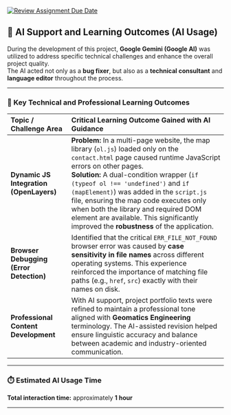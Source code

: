 [![Review Assignment Due Date](https://classroom.github.com/assets/deadline-readme-button-22041afd0340ce965d47ae6ef1cefeee28c7c493a6346c4f15d667ab976d596c.svg)](https://classroom.github.com/a/7C3xAGjq)
## 🧠 AI Support and Learning Outcomes (AI Usage)

During the development of this project, **Google Gemini (Google AI)** was utilized to address specific technical challenges and enhance the overall project quality.  
The AI acted not only as a **bug fixer**, but also as a **technical consultant** and **language editor** throughout the process.

---

### 🎯 Key Technical and Professional Learning Outcomes

| Topic / Challenge Area | Critical Learning Outcome Gained with AI Guidance |
| :---------------------- | :------------------------------------------------ |
| **Dynamic JS Integration (OpenLayers)** | **Problem:** In a multi-page website, the map library (`ol.js`) loaded only on the `contact.html` page caused runtime JavaScript errors on other pages. <br> **Solution:** A dual-condition wrapper (`if (typeof ol !== 'undefined')` and `if (mapElement)`) was added in the `script.js` file, ensuring the map code executes only when both the library and required DOM element are available. This significantly improved the **robustness** of the application. |
| **Browser Debugging (Error Detection)** | Identified that the critical `ERR_FILE_NOT_FOUND` browser error was caused by **case sensitivity in file names** across different operating systems. This experience reinforced the importance of matching file paths (e.g., `href`, `src`) exactly with their names on disk. |
| **Professional Content Development** | With AI support, project portfolio texts were refined to maintain a professional tone aligned with **Geomatics Engineering** terminology. The AI-assisted revision helped ensure linguistic accuracy and balance between academic and industry-oriented communication. |

---

### ⏱️ Estimated AI Usage Time

**Total interaction time:** approximately **1 hour**

---
